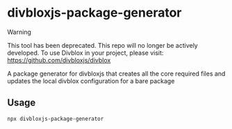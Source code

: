 # divbloxjs-package-generator

>[!WARNING]
>This tool has been deprecated. This repo will no longer be actively developed. To use Divblox in your project, please visit: https://github.com/divbloxjs/divblox

A package generator for divbloxjs that creates all the core required files and updates the local divblox configuration for a bare package

## Usage

`npx divbloxjs-package-generator`
